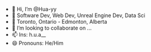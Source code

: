 - 👋 Hi, I’m @Hua-yy
- 👀 Software Dev, Web Dev, Unreal Engine Dev, Data Sci
- 📍 Toronto, Ontario - Edmonton, Alberta
- 💞️ I’m looking to collaborate on ...
- 📫 Ins: h.u.a__
- 😄 Pronouns: He/Him

<!---
Hua-yy/Hua-yy is a ✨ special ✨ repository because its `README.md` (this file) appears on your GitHub profile.
You can click the Preview link to take a look at your changes.
--->
